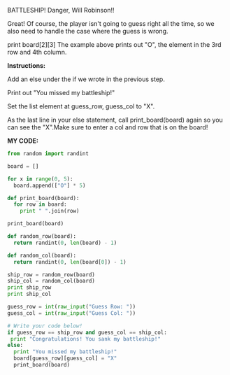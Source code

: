 BATTLESHIP!
Danger, Will Robinson!!<br>

Great! Of course, the player isn't going to guess right all the time, so we also need to handle the case where the guess is wrong.

print board[2][3]
The example above prints out "O", the element in the 3rd row and 4th column.

**Instructions:**

Add an else under the if we wrote in the previous step.

Print out "You missed my battleship!"

Set the list element at guess_row, guess_col to "X".

As the last line in your else statement, call print_board(board) again so you can see the "X".Make sure to enter a col and row that is on the board!

**MY CODE:**
```python
from random import randint

board = []

for x in range(0, 5):
  board.append(["O"] * 5)

def print_board(board):
  for row in board:
    print " ".join(row)

print_board(board)

def random_row(board):
  return randint(0, len(board) - 1)

def random_col(board):
  return randint(0, len(board[0]) - 1)

ship_row = random_row(board)
ship_col = random_col(board)
print ship_row
print ship_col

guess_row = int(raw_input("Guess Row: "))
guess_col = int(raw_input("Guess Col: "))

# Write your code below!
if guess_row == ship_row and guess_col == ship_col:
 print "Congratulations! You sank my battleship!"
else:
  print "You missed my battleship!"
  board[guess_row][guess_col] = "X"
  print_board(board)
  ```
